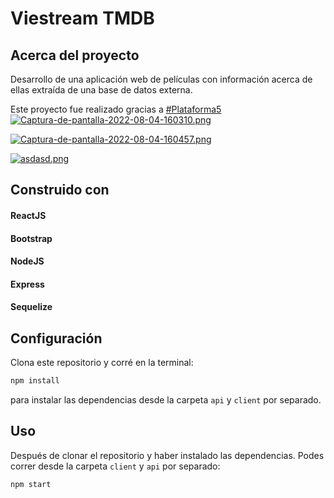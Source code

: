 # Viestream TMDB  



## Acerca del proyecto 

Desarrollo de una aplicación web de películas
con información acerca de ellas extraída de
una base de datos externa.


Este proyecto fue realizado gracias a [#Plataforma5](https://www.plataforma5.la/) 
[![Captura-de-pantalla-2022-08-04-160310.png](https://i.postimg.cc/gcVxwn9w/Captura-de-pantalla-2022-08-04-160310.png)](https://postimg.cc/G9pLV3mr)

[![Captura-de-pantalla-2022-08-04-160457.png](https://i.postimg.cc/BbLNgHxG/Captura-de-pantalla-2022-08-04-160457.png)](https://postimg.cc/vxyW81qP)

[![asdasd.png](https://i.postimg.cc/vT4MtqqH/asdasd.png)](https://postimg.cc/BPfdqgfd)

## Construido con
#### ReactJS
#### Bootstrap
#### NodeJS
#### Express
#### Sequelize

## Configuración

Clona este repositorio y corré en la terminal:
```sh 
npm install
``` 
para instalar las dependencias desde la carpeta `api` y `client` por separado.

## Uso

Después de clonar el repositorio y haber instalado las dependencias. Podes correr desde la carpeta `client` y `api` por separado:
```sh 
npm start
```

